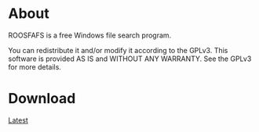 # About
ROOSFAFS is a free Windows file search program. 

You can redistribute it and/or modify it according to the GPLv3. This software is provided AS IS and WITHOUT ANY WARRANTY. See the GPLv3 for more details.

# Download
<a href="https://github.com/ChrisTheisen/ROOSFAFS/releases/latest/ROOSFAFS.exe">Latest</a>


